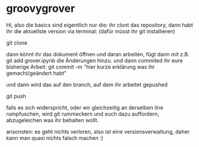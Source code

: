 # groovygrover
Hi, also die basics sind eigentlich nur die:
ihr clont das repository, dann habt ihr die aktuellste version 
via terminal:
(dafür müsst ihr git installieren)

git clone <repo-url>

dann könnt ihr das dokument öffnen und daran arbeiten,
fügt dann mit z.B.
git add grover.ipynb
die Änderungen hinzu.
und dann commited ihr eure bisherige Arbeit:
git commit -m "hier kurze erklärung was ihr gemacht/geändert habt"

und dann wird das auf den branch, auf dem ihr arbeitet gepushed

git push

falls es sich widerspricht, oder wir gleichzeitig an derselben line rumpfuschen,
wird git rummeckern und euch dazu auffordern, abzugeleichen was ihr behalten wollt.

ansonsten: es geht nichts verloren, also ist eine versionsverwaltung, daher kann man quasi nichts falsch machen :)
